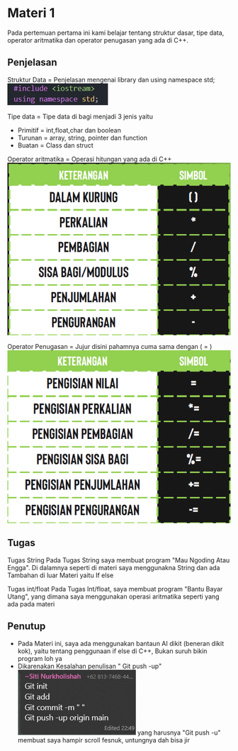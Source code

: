 # Materi 1

Pada pertemuan pertama ini kami belajar tentang struktur dasar, tipe data, operator aritmatika dan operator penugasan yang ada di C++.

## Penjelasan

Struktur Data = Penjelasan mengenai library dan using namespace std;
![alt text](image.png)

Tipe data = Tipe data di bagi menjadi 3 jenis yaitu

- Primitif = int,float,char dan boolean
- Turunan = array, string, pointer dan function
- Buatan = Class dan struct

Operator aritmatika = Operasi hitungan yang ada di C++ ![alt text](image-1.png)

Operator Penugasan = Jujur disini pahamnya cuma sama dengan ( = ) ![alt text](image-2.png)

## Tugas

Tugas String
Pada Tugas String saya membuat program "Mau Ngoding Atau Engga". Di dalamnya seperti di materi saya menggunakna String dan ada Tambahan di luar Materi yaitu If else

Tugas int/float
Pada Tugas Int/float, saya membuat program "Bantu Bayar Utang", yang dimana saya menggunakan operasi aritmatika seperti yang ada pada materi

## Penutup

- Pada Materi ini, saya ada menggunakan bantaun AI dikit (beneran dikit kok), yaitu tentang penggunaan if else di C++, Bukan suruh bikin program loh ya
- Dikarenakan Kesalahan penulisan " Git push -up" ![alt text](image-3.png) yang harusnya "Git push -u" membuat saya hampir scroll fesnuk, untungnya dah bisa jir
